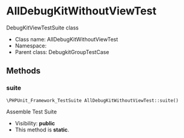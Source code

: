 AllDebugKitWithoutViewTest
===============

DebugKitViewTestSuite class




* Class name: AllDebugKitWithoutViewTest
* Namespace: 
* Parent class: DebugkitGroupTestCase







Methods
-------


### suite

    \PHPUnit_Framework_TestSuite AllDebugKitWithoutViewTest::suite()

Assemble Test Suite



* Visibility: **public**
* This method is **static**.




